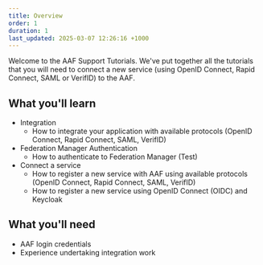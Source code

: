 ```yaml
---
title: Overview
order: 1
duration: 1
last_updated: 2025-03-07 12:26:16 +1000
---
```


Welcome to the AAF Support Tutorials. We've put together all the tutorials that you will need to connect a new service (using OpenID Connect, Rapid Connect, SAML or VerifID) to the AAF.

## What you'll learn
- Integration
    - How to integrate your application with available protocols (OpenID Connect, Rapid Connect, SAML, VerifID)
- Federation Manager Authentication
    - How to authenticate to Federation Manager (Test)
- Connect a service
    - How to register a new service with AAF using available protocols (OpenID Connect, Rapid Connect, SAML, VerifID)
    - How to register a new service using OpenID Connect (OIDC) and Keycloak

## What you'll need
- AAF login credentials
- Experience undertaking integration work